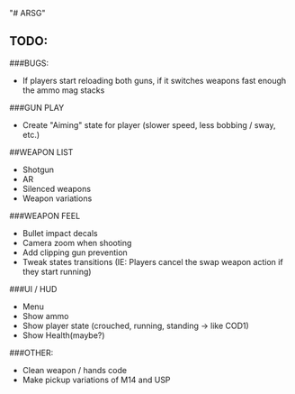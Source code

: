 "# ARSG" 
## TODO:

###BUGS:
 - If players start reloading both guns, if it switches weapons fast enough the ammo mag stacks

###GUN PLAY
 - Create "Aiming" state for player (slower speed, less bobbing / sway, etc.)
 
##WEAPON LIST
 - Shotgun
 - AR
 - Silenced weapons
 - Weapon variations

###WEAPON FEEL
 - Bullet impact decals
 - Camera zoom when shooting
 - Add clipping gun prevention
 - Tweak states transitions (IE: Players cancel the swap weapon action if they start running)

###UI / HUD
 - Menu
 - Show ammo
 - Show player state (crouched, running, standing -> like COD1)
 - Show Health(maybe?)
 
###OTHER:
 - Clean weapon / hands code
 - Make pickup variations of M14 and USP